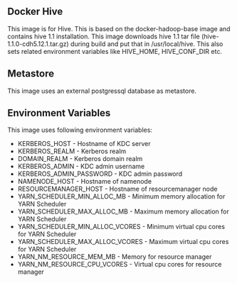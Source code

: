 ## Docker Hive
This image is for Hive. This is based on the docker-hadoop-base image and contains hive 1.1 installation. This image downloads hive 1.1 tar file (hive-1.1.0-cdh5.12.1.tar.gz) during build and put that in /usr/local/hive. This also sets related environment variables like HIVE_HOME, HIVE_CONF_DIR etc.

## Metastore
This image uses an external postgressql database as metastore.

## Environment Variables
This image uses following environment variables:
* KERBEROS_HOST - Hostname of KDC server
* KERBEROS_REALM - Kerberos realm
* DOMAIN_REALM - Kerberos domain realm
* KERBEROS_ADMIN - KDC admin username
* KERBEROS_ADMIN_PASSWORD - KDC admin password
* NAMENODE_HOST - Hostname of namenode
* RESOURCEMANAGER_HOST - Hostname of resourcemanager node
* YARN_SCHEDULER_MIN_ALLOC_MB - Minimum memory allocation for YARN Scheduler
* YARN_SCHEDULER_MAX_ALLOC_MB - Maximum memory allocation for YARN Scheduler
* YARN_SCHEDULER_MIN_ALLOC_VCORES - Minimum virtual cpu cores for YARN Scheduler
* YARN_SCHEDULER_MAX_ALLOC_VCORES - Maximum virtual cpu cores for YARN Scheduler
* YARN_NM_RESOURCE_MEM_MB - Memory for resource manager
* YARN_NM_RESOURCE_CPU_VCORES - Virtual cpu cores for resource manager